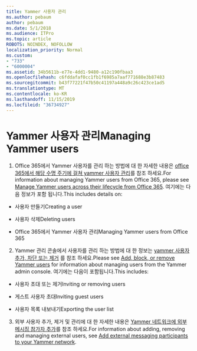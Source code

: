 ```yaml
---
title: Yammer 사용자 관리
ms.author: pebaum
author: pebaum
ms.date: 5/1/2018
ms.audience: ITPro
ms.topic: article
ROBOTS: NOINDEX, NOFOLLOW
localization_priority: Normal
ms.custom:
- "733"
- "6000004"
ms.assetid: 34b5611b-e77e-4dd1-9480-a12c190fbaa3
ms.openlocfilehash: c6fddafaf0cc1fb1f6985a7aaf771688e3b87483
ms.sourcegitcommit: b43f77221f47b50c41197a448a9c26c423ce1ad5
ms.translationtype: MT
ms.contentlocale: ko-KR
ms.lasthandoff: 11/15/2019
ms.locfileid: "36734927"
---
```

# <a name="managing-yammer-users"></a><span data-ttu-id="7e52e-102">Yammer 사용자 관리</span><span class="sxs-lookup"><span data-stu-id="7e52e-102">Managing Yammer users</span></span>

1. <span data-ttu-id="7e52e-103">Office 365에서 Yammer 사용자를 관리 하는 방법에 대 한 자세한 내용은 [office 365에서 해당 수명 주기에 걸쳐 yammer 사용자 관리](https://docs.microsoft.com/yammer/manage-yammer-users/manage-users-across-their-lifecycle)를 참조 하세요.</span><span class="sxs-lookup"><span data-stu-id="7e52e-103">For information about managing Yammer users from Office 365, please see [Manage Yammer users across their lifecycle from Office 365](https://docs.microsoft.com/yammer/manage-yammer-users/manage-users-across-their-lifecycle).</span></span> <span data-ttu-id="7e52e-104">여기에는 다음 정보가 포함 됩니다.</span><span class="sxs-lookup"><span data-stu-id="7e52e-104">This includes details on:</span></span>

  - <span data-ttu-id="7e52e-105">사용자 만들기</span><span class="sxs-lookup"><span data-stu-id="7e52e-105">Creating a user</span></span>

  - <span data-ttu-id="7e52e-106">사용자 삭제</span><span class="sxs-lookup"><span data-stu-id="7e52e-106">Deleting users</span></span>

  - <span data-ttu-id="7e52e-107">Office 365에서 Yammer 사용자 관리</span><span class="sxs-lookup"><span data-stu-id="7e52e-107">Managing Yammer users from Office 365</span></span>

2. <span data-ttu-id="7e52e-108">Yammer 관리 콘솔에서 사용자를 관리 하는 방법에 대 한 정보는 [yammer 사용자 추가, 차단 또는 제거](http://alchemyportal.azurewebsites.net/Rule/ManageYammer%20users%20across%20their%20lifecycle%20from%20Office%20365) 를 참조 하세요.</span><span class="sxs-lookup"><span data-stu-id="7e52e-108">Please see [Add, block, or remove Yammer users](http://alchemyportal.azurewebsites.net/Rule/ManageYammer%20users%20across%20their%20lifecycle%20from%20Office%20365) for information about managing users from the Yammer admin console.</span></span> <span data-ttu-id="7e52e-109">여기에는 다음이 포함됩니다.</span><span class="sxs-lookup"><span data-stu-id="7e52e-109">This includes:</span></span>

  - <span data-ttu-id="7e52e-110">사용자 초대 또는 제거</span><span class="sxs-lookup"><span data-stu-id="7e52e-110">Inviting or removing users</span></span>

  - <span data-ttu-id="7e52e-111">게스트 사용자 초대</span><span class="sxs-lookup"><span data-stu-id="7e52e-111">Inviting guest users</span></span>

  - <span data-ttu-id="7e52e-112">사용자 목록 내보내기</span><span class="sxs-lookup"><span data-stu-id="7e52e-112">Exporting the user list</span></span>

3. <span data-ttu-id="7e52e-113">외부 사용자 추가, 제거 및 관리에 대 한 자세한 내용은 [Yammer 네트워크에 외부 메시징 참가자 추가](https://docs.microsoft.com/yammer/work-with-external-users/add-external-participants)를 참조 하세요.</span><span class="sxs-lookup"><span data-stu-id="7e52e-113">For information about adding, removing and managing external users, see [Add external messaging participants to your Yammer network](https://docs.microsoft.com/yammer/work-with-external-users/add-external-participants).</span></span>
